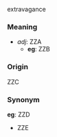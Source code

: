 extravagance
### Meaning
+ _adj_: ZZA
    + __eg__: ZZB

### Origin

ZZC

### Synonym

__eg__: ZZD

+ ZZE


